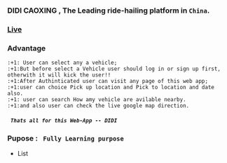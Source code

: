 ### DIDI CAOXING , The Leading ride-hailing platform in `China`.
### [Live](https://final-assignment-66726.web.app/)


### Advantage 
```
:+1: User can select any a vehicle; 
:+1:But before select a Vehicle user should log in or sign up first, otherwith it will kick the user!!
:+1:After Authinticated user can visit any page of this web app;
:+1:user can choice Pick up location and Pick to location and date also.
:+1: user can search How amy vehicle are avilable nearby.
:+1:and also user can check the live google map direction.
```

##### ` Thats all for this Web-App -- DIDI`
### Pupose : ` Fully Learning purpose` 
- List 
<!-- Use `git status` to list all new or modified files that haven't yet been committed. -->


<!-- # The largest heading
## The second largest heading
###### The smallest heading -->